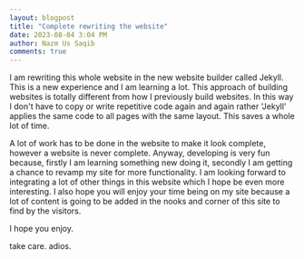 ```yaml
---
layout: blogpost
title: "Complete rewriting the website"
date: 2023-08-04 3:04 PM
author: Nazm Us Saqib
comments: true
---
```

I am rewriting this whole website in the new website builder called Jekyll.<!--more--> This is a new experience and I am learning a lot. This approach of building websites is totally different from how I previously build websites. In this way I don't have to copy or write repetitive code again and again rather 'Jekyll' applies the same code to all pages with the same layout. This saves a whole lot of time.  

A lot of work has to be done in the website to make it look complete, however a website is never complete. Anyway, developing is very fun because, firstly I am learning something new doing it, secondly I am getting a chance to revamp my site for more functionality. I am looking forward to integrating a lot of other things in this website which I hope be even more interesting. I also hope you will enjoy your time being on my site because a lot of content is going to be added in the nooks and corner of this site to find by the visitors.  

I hope you enjoy.  

take care. adios.
